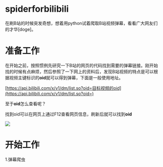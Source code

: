# spiderforbilibili

在刷B站的时候突发奇想，想着用python试着爬取B站视频弹幕，看看广大网友们的才华[doge]。

# 准备工作

在开始之前，按照惯例先研究一下B站的网页的代码找到需要的弹幕链接。刚开始找的时候有点麻烦，然后参照了一下网上的资料后，发现B站视频的特点是可以根据视频主键标识的**oid**就可以得到弹幕，下面是一般使用地址。

[https://api.bilibili.com/x/v1/dm/list.so?oid=目标视频的oid](https://api.bilibili.com/x/v1/dm/list.so?oid=)

至于**oid**怎么查看呢？

找到oid可以在网页上通过F12查看网页信息，刷新后就可以找到**oid**

![](https://github.com/CNPolaris/PagesImages/查找oid.png)
# 开始工作

1.弹幕爬虫

[]()
